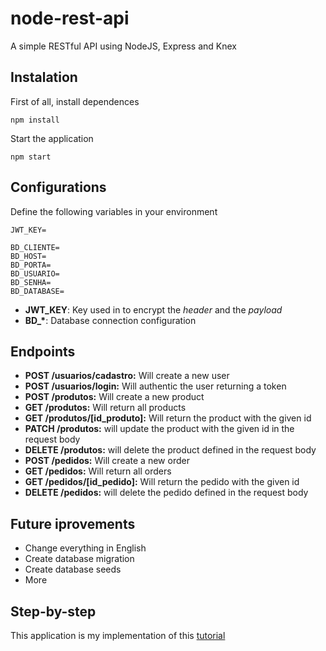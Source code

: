 # node-rest-api
A simple RESTful API using NodeJS, Express and Knex

## Instalation
First of all, install dependences
```
npm install
```
Start the application
```
npm start
```

## Configurations
Define the following variables in your environment
```
JWT_KEY=

BD_CLIENTE=
BD_HOST=
BD_PORTA=
BD_USUARIO=
BD_SENHA=
BD_DATABASE=
```
* <strong>JWT_KEY</strong>: Key used in to encrypt the *header* and the *payload*
* <strong>BD_*</strong>: Database connection configuration

## Endpoints
* <strong>POST /usuarios/cadastro:</strong> Will create a new user
* <strong>POST /usuarios/login:</strong> Will authentic the user returning a token
* <strong>POST /produtos:</strong> Will create a new product
* <strong>GET /produtos:</strong> Will return all products
* <strong>GET /produtos/[id_produto]:</strong> Will return the product with the given id
* <strong>PATCH /produtos:</strong> will update the product with the given id in the request body
* <strong>DELETE /produtos:</strong> will delete the product defined in the request body
* <strong>POST /pedidos:</strong> Will create a new order
* <strong>GET /pedidos:</strong> Will return all orders
* <strong>GET /pedidos/[id_pedido]:</strong> Will return the pedido with the given id
* <strong>DELETE /pedidos:</strong> will delete the pedido defined in the request body

## Future iprovements
* Change everything in English
* Create database migration
* Create database seeds
* More

## Step-by-step
This application is my implementation of this <string>[tutorial](https://youtu.be/hAAj27hgPFg)</strong>
